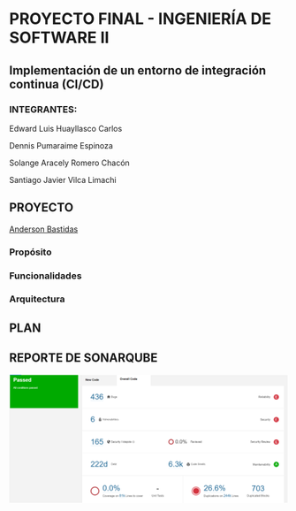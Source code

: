 # PROYECTO FINAL - INGENIERÍA DE SOFTWARE II
## Implementación de un entorno de integración continua (CI/CD)
### INTEGRANTES:
Edward Luis Huayllasco Carlos

Dennis Pumaraime Espinoza

Solange Aracely Romero Chacón

Santiago Javier Vilca Limachi

## PROYECTO
[Anderson Bastidas](https://github.com/Anders87x/Tutorial_MesaDePartes) 

### Propósito
### Funcionalidades
### Arquitectura

## PLAN

## REPORTE DE SONARQUBE
![reporte](Imagenes/sonarQube.png)
